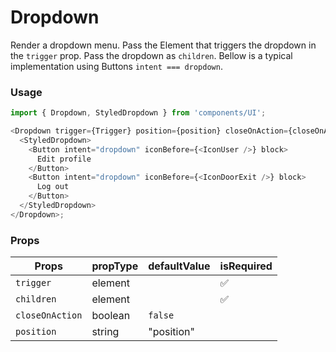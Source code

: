 # Dropdown

Render a dropdown menu. Pass the Element that triggers the dropdown in the
`trigger` prop. Pass the dropdown as `children`. Bellow is a typical
implementation using Buttons `intent === dropdown`.

### Usage

```js
import { Dropdown, StyledDropdown } from 'components/UI';

<Dropdown trigger={Trigger} position={position} closeOnAction={closeOnAction}>
  <StyledDropdown>
    <Button intent="dropdown" iconBefore={<IconUser />} block>
      Edit profile
    </Button>
    <Button intent="dropdown" iconBefore={<IconDoorExit />} block>
      Log out
    </Button>
  </StyledDropdown>
</Dropdown>;
```

<!-- STORY -->

### Props

| Props           | propType | defaultValue | isRequired |
| --------------- | -------- | ------------ | ---------- |
| `trigger`       | element  |              | ✅         |
| `children`      | element  |              | ✅         |
| `closeOnAction` | boolean  | `false`      |            |
| `position`      | string   | "position"   |            |
